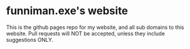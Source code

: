 # funniman.exe's website

This is the github pages repo for my website, and all sub domains to this website.
Pull requests will NOT be accepted, unless they include suggestions ONLY.
